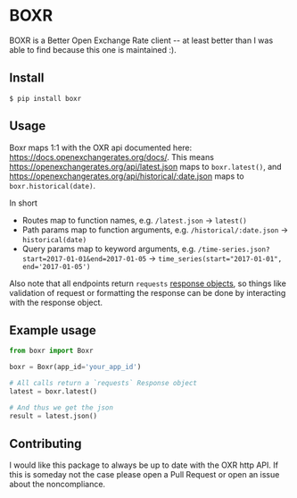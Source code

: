 BOXR
=======================


BOXR is a Better Open Exchange Rate client -- at least better than I was able to
find because this one is maintained :).


## Install

```
$ pip install boxr
```

## Usage

Boxr maps 1:1 with the OXR api documented here: https://docs.openexchangerates.org/docs/.
This means https://openexchangerates.org/api/latest.json maps to `boxr.latest()`,
and https://openexchangerates.org/api/historical/:date.json maps to `boxr.historical(date)`.

In short

* Routes map to function names, e.g. `/latest.json` -> `latest()`
* Path params map to function arguments, e.g. `/historical/:date.json` -> `historical(date)`
* Query params map to keyword arguments, e.g. `/time-series.json?start=2017-01-01&end=2017-01-05` -> `time_series(start="2017-01-01", end='2017-01-05')`

Also note that all endpoints return `requests` [response objects](http://docs.python-requests.org/en/master/user/advanced/#request-and-response-objects), so things like validation
of request or formatting the response can be done by interacting with the response object.

## Example usage

```py
from boxr import Boxr

boxr = Boxr(app_id='your_app_id')

# All calls return a `requests` Response object
latest = boxr.latest()

# And thus we get the json
result = latest.json()
```

## Contributing

I would like this package to always be up to date with the OXR http API. If this
is someday not the case please open a Pull Request or open an issue about the noncompliance.
